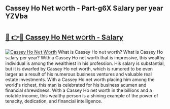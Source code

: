## Cassey Ho N𝚎t w𝚘rth - Part-g6X S𝚊lary per year YZVba

# <h2><a href="http://gc04by.nevu.top/?p=Cassey+Ho">🔗 👉🔴 Cassey Ho N𝚎t w𝚘rth - S𝚊lary</a></h2>

[![Cassey Ho N𝚎t W𝚘rth](https://i.imgur.com/Oavwk0R.jpeg)](http://gc04by.nevu.top/?p=Cassey+Ho)
What is Cassey Ho n𝚎t w𝚘rth? What is Cassey Ho s𝚊lary per year?
With a Cassey Ho net worth that is impressive, this wealthy individual is among the wealthiest in his profession. His salary is substantial, but it is dwarfed by Cassey Ho net worth, which is rumored to be even larger as a result of his numerous business ventures and valuable real estate investments. With a Cassey Ho net worth placing him among the world's richest, this man is celebrated for his business acumen and financial shrewdness. With a Cassey Ho net worth in the billions and a notable income, this wealthy person is a shining example of the power of tenacity, dedication, and financial intelligence.
